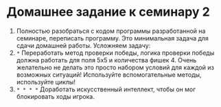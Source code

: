 # Домашнее задание к семинару 2

1. Полностью разобраться с кодом программы разработанной на семинаре, переписать программу. Это минимальная задача для сдачи домашней работы.
Усложняем задачу:
2. `*` Переработать метод проверки победы, логика проверки победы должна работать для поля 5х5 и количества фишек 4. Очень желательно не делать это просто набором условий для каждой из возможных ситуаций! Используйте вспомогательные методы, используйте циклы!
3. `* * * *` Доработать искусственный интеллект, чтобы он мог блокировать ходы игрока.